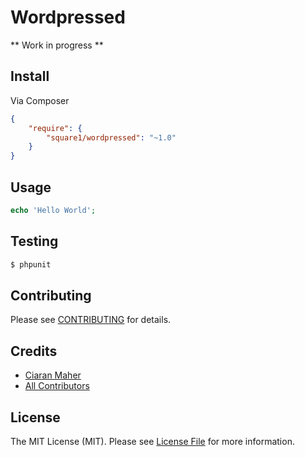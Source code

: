 # Wordpressed

** Work in progress **


## Install

Via Composer

``` json
{
    "require": {
        "square1/wordpressed": "~1.0"
    }
}
```


## Usage

``` php
echo 'Hello World';
```


## Testing

``` bash
$ phpunit
```


## Contributing

Please see [CONTRIBUTING](https://github.com/square1-io/wordpressed/blob/master/CONTRIBUTING.md) for details.


## Credits

- [Ciaran Maher](https://github.com/ciaranmaher)
- [All Contributors](https://github.com/square1-io/wordpressed/contributors)


## License

The MIT License (MIT). Please see [License File](https://github.com/square1-io/wordpressed/blob/master/LICENSE) for more information.
